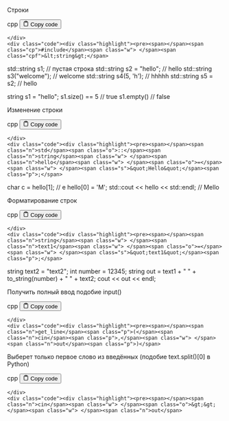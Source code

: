 <p>Строки</p>
<div class="code-element">
    <div class="lang-line">
        <text>cpp</text>
        <button class="copy-button"
        onclick="copyCode(this)">
    <svg stroke="currentColor"
         fill="none"
         stroke-width="2"
         viewBox="0 0 24 24"
         stroke-linecap="round"
         stroke-linejoin="round"
         class="h-4 w-4"
         height="1em"
         width="1em"
         xmlns="http://www.w3.org/2000/svg">
        <path d="M16 4h2a2 2 0 0 1 2 2v14a2 2 0 0 1-2 2H6a2 2 0 0 1-2-2V6a2 2 0 0 1 2-2h2"></path>
        <rect x="8" y="2" width="8" height="4" rx="1" ry="1"></rect>
    </svg>
    <text>Copy code</text>
</button>

    </div>
    <div class="code"><div class="highlight"><pre><span></span><span class="cp">#include</span><span class="w"> </span><span class="cpf">&lt;string&gt;</span>
<span class="n">std</span><span class="o">::</span><span class="n">string</span><span class="w"> </span><span class="n">s1</span><span class="p">;</span><span class="w">                  </span><span class="c1">// пустая строка</span>
<span class="n">std</span><span class="o">::</span><span class="n">string</span><span class="w"> </span><span class="n">s2</span><span class="w"> </span><span class="o">=</span><span class="w"> </span><span class="s">&quot;hello&quot;</span><span class="p">;</span><span class="w">        </span><span class="c1">// hello</span>
<span class="n">std</span><span class="o">::</span><span class="n">string</span><span class="w"> </span><span class="n">s3</span><span class="p">(</span><span class="s">&quot;welcome&quot;</span><span class="p">);</span><span class="w">       </span><span class="c1">// welcome</span>
<span class="n">std</span><span class="o">::</span><span class="n">string</span><span class="w"> </span><span class="n">s4</span><span class="p">(</span><span class="mi">5</span><span class="p">,</span><span class="w"> </span><span class="sc">&#39;h&#39;</span><span class="p">);</span><span class="w">          </span><span class="c1">// hhhhh</span>
<span class="n">std</span><span class="o">::</span><span class="n">string</span><span class="w"> </span><span class="n">s5</span><span class="w"> </span><span class="o">=</span><span class="w"> </span><span class="n">s2</span><span class="p">;</span><span class="w">             </span><span class="c1">// hello</span>

<span class="n">string</span><span class="w"> </span><span class="n">s1</span><span class="w"> </span><span class="o">=</span><span class="w"> </span><span class="s">&quot;hello&quot;</span><span class="p">;</span>
<span class="n">s1</span><span class="p">.</span><span class="n">size</span><span class="p">()</span><span class="w"> </span><span class="o">==</span><span class="w"> </span><span class="mi">5</span><span class="w">                   </span><span class="c1">// true</span>
<span class="n">s1</span><span class="p">.</span><span class="n">empty</span><span class="p">()</span><span class="w">                       </span><span class="c1">// false</span>
</pre></div></div>
</div>

<p>Изменение строки</p>
<div class="code-element">
    <div class="lang-line">
        <text>cpp</text>
        <button class="copy-button"
        onclick="copyCode(this)">
    <svg stroke="currentColor"
         fill="none"
         stroke-width="2"
         viewBox="0 0 24 24"
         stroke-linecap="round"
         stroke-linejoin="round"
         class="h-4 w-4"
         height="1em"
         width="1em"
         xmlns="http://www.w3.org/2000/svg">
        <path d="M16 4h2a2 2 0 0 1 2 2v14a2 2 0 0 1-2 2H6a2 2 0 0 1-2-2V6a2 2 0 0 1 2-2h2"></path>
        <rect x="8" y="2" width="8" height="4" rx="1" ry="1"></rect>
    </svg>
    <text>Copy code</text>
</button>

    </div>
    <div class="code"><div class="highlight"><pre><span></span><span class="n">std</span><span class="o">::</span><span class="n">string</span><span class="w"> </span><span class="n">hello</span><span class="w"> </span><span class="o">=</span><span class="w"> </span><span class="s">&quot;Hello&quot;</span><span class="p">;</span>
<span class="kt">char</span><span class="w"> </span><span class="n">c</span><span class="w"> </span><span class="o">=</span><span class="w"> </span><span class="n">hello</span><span class="p">[</span><span class="mi">1</span><span class="p">];</span><span class="w">               </span><span class="c1">// e</span>
<span class="n">hello</span><span class="p">[</span><span class="mi">0</span><span class="p">]</span><span class="w"> </span><span class="o">=</span><span class="w"> </span><span class="sc">&#39;M&#39;</span><span class="p">;</span>
<span class="n">std</span><span class="o">::</span><span class="n">cout</span><span class="w"> </span><span class="o">&lt;&lt;</span><span class="w"> </span><span class="n">hello</span><span class="w"> </span><span class="o">&lt;&lt;</span><span class="w"> </span><span class="n">std</span><span class="o">::</span><span class="n">endl</span><span class="p">;</span><span class="w"> </span><span class="c1">// Mello</span>
</pre></div></div>
</div>

<p>Форматирование строк</p>
<div class="code-element">
    <div class="lang-line">
        <text>cpp</text>
        <button class="copy-button"
        onclick="copyCode(this)">
    <svg stroke="currentColor"
         fill="none"
         stroke-width="2"
         viewBox="0 0 24 24"
         stroke-linecap="round"
         stroke-linejoin="round"
         class="h-4 w-4"
         height="1em"
         width="1em"
         xmlns="http://www.w3.org/2000/svg">
        <path d="M16 4h2a2 2 0 0 1 2 2v14a2 2 0 0 1-2 2H6a2 2 0 0 1-2-2V6a2 2 0 0 1 2-2h2"></path>
        <rect x="8" y="2" width="8" height="4" rx="1" ry="1"></rect>
    </svg>
    <text>Copy code</text>
</button>

    </div>
    <div class="code"><div class="highlight"><pre><span></span><span class="n">string</span><span class="w"> </span><span class="n">text1</span><span class="w"> </span><span class="o">=</span><span class="w"> </span><span class="s">&quot;text1&quot;</span><span class="p">;</span>
<span class="n">string</span><span class="w"> </span><span class="n">text2</span><span class="w"> </span><span class="o">=</span><span class="w"> </span><span class="s">&quot;text2&quot;</span><span class="p">;</span>
<span class="kt">int</span><span class="w"> </span><span class="n">number</span><span class="w"> </span><span class="o">=</span><span class="w"> </span><span class="mi">12345</span><span class="p">;</span>
<span class="n">string</span><span class="w"> </span><span class="n">out</span><span class="w"> </span><span class="o">=</span><span class="w"> </span><span class="n">text1</span><span class="w"> </span><span class="o">+</span><span class="w"> </span><span class="s">&quot; &quot;</span><span class="w"> </span><span class="o">+</span><span class="w"> </span><span class="n">to_string</span><span class="p">(</span><span class="n">number</span><span class="p">)</span><span class="w"> </span><span class="o">+</span><span class="w"> </span><span class="s">&quot; &quot;</span><span class="w"> </span><span class="o">+</span><span class="w"> </span><span class="n">text2</span><span class="p">;</span>
<span class="n">cout</span><span class="w"> </span><span class="o">&lt;&lt;</span><span class="w"> </span><span class="n">out</span><span class="w"> </span><span class="o">&lt;&lt;</span><span class="w"> </span><span class="n">endl</span><span class="p">;</span>
</pre></div></div>
</div>

<p>Получить полный ввод подобие input()</p>
<div class="code-element">
    <div class="lang-line">
        <text>cpp</text>
        <button class="copy-button"
        onclick="copyCode(this)">
    <svg stroke="currentColor"
         fill="none"
         stroke-width="2"
         viewBox="0 0 24 24"
         stroke-linecap="round"
         stroke-linejoin="round"
         class="h-4 w-4"
         height="1em"
         width="1em"
         xmlns="http://www.w3.org/2000/svg">
        <path d="M16 4h2a2 2 0 0 1 2 2v14a2 2 0 0 1-2 2H6a2 2 0 0 1-2-2V6a2 2 0 0 1 2-2h2"></path>
        <rect x="8" y="2" width="8" height="4" rx="1" ry="1"></rect>
    </svg>
    <text>Copy code</text>
</button>

    </div>
    <div class="code"><div class="highlight"><pre><span></span><span class="n">get_line</span><span class="p">(</span><span class="n">cin</span><span class="p">,</span><span class="w"> </span><span class="n">out</span><span class="p">)</span>
</pre></div></div>
</div>

<p>Выберет только первое слово из введённых (подобие text.split()[0] в Python)</p>
<div class="code-element">
    <div class="lang-line">
        <text>cpp</text>
        <button class="copy-button"
        onclick="copyCode(this)">
    <svg stroke="currentColor"
         fill="none"
         stroke-width="2"
         viewBox="0 0 24 24"
         stroke-linecap="round"
         stroke-linejoin="round"
         class="h-4 w-4"
         height="1em"
         width="1em"
         xmlns="http://www.w3.org/2000/svg">
        <path d="M16 4h2a2 2 0 0 1 2 2v14a2 2 0 0 1-2 2H6a2 2 0 0 1-2-2V6a2 2 0 0 1 2-2h2"></path>
        <rect x="8" y="2" width="8" height="4" rx="1" ry="1"></rect>
    </svg>
    <text>Copy code</text>
</button>

    </div>
    <div class="code"><div class="highlight"><pre><span></span><span class="n">cin</span><span class="w"> </span><span class="o">&gt;&gt;</span><span class="w"> </span><span class="n">out</span>
</pre></div></div>
</div>
